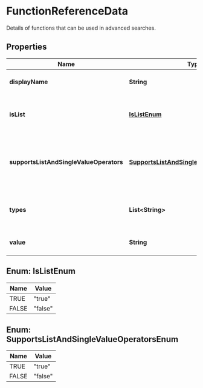 

# FunctionReferenceData

Details of functions that can be used in advanced searches.

## Properties

| Name | Type | Description | Notes |
|------------ | ------------- | ------------- | -------------|
|**displayName** | **String** | The display name of the function. |  [optional] |
|**isList** | [**IsListEnum**](#IsListEnum) | Whether the function can take a list of arguments. |  [optional] |
|**supportsListAndSingleValueOperators** | [**SupportsListAndSingleValueOperatorsEnum**](#SupportsListAndSingleValueOperatorsEnum) | Whether the function supports both single and list value operators. |  [optional] |
|**types** | **List&lt;String&gt;** | The data types returned by the function. |  [optional] |
|**value** | **String** | The function identifier. |  [optional] |



## Enum: IsListEnum

| Name | Value |
|---- | -----|
| TRUE | &quot;true&quot; |
| FALSE | &quot;false&quot; |



## Enum: SupportsListAndSingleValueOperatorsEnum

| Name | Value |
|---- | -----|
| TRUE | &quot;true&quot; |
| FALSE | &quot;false&quot; |



